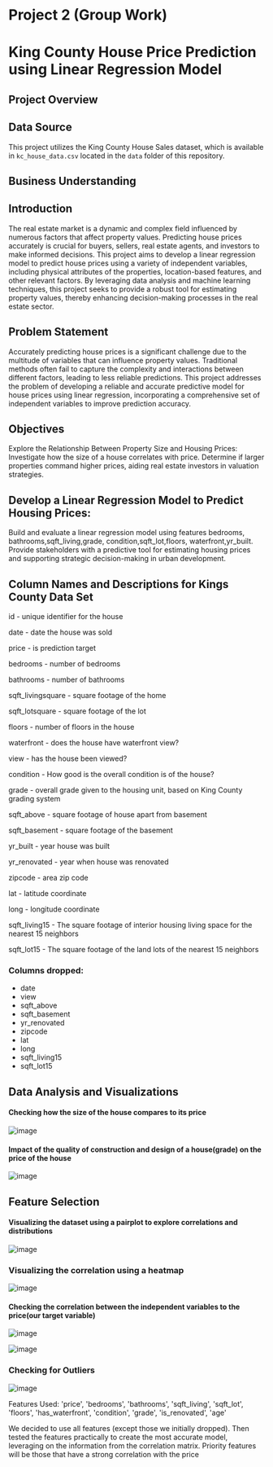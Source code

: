 # Project 2 (Group Work)

# King County House Price Prediction using Linear Regression Model

## Project Overview

## Data Source
This project utilizes the King County House Sales dataset, which is available in `kc_house_data.csv` located in the `data` folder of this repository.

## Business Understanding

## Introduction
The real estate market is a dynamic and complex field influenced by numerous factors that affect property values. Predicting house prices accurately is crucial for buyers, sellers, real estate agents, and investors to make informed decisions. This project aims to develop a linear regression model to predict house prices using a variety of independent variables, including physical attributes of the properties, location-based features, and other relevant factors. By leveraging data analysis and machine learning techniques, this project seeks to provide a robust tool for estimating property values, thereby enhancing decision-making processes in the real estate sector.

## Problem Statement
Accurately predicting house prices is a significant challenge due to the multitude of variables that can influence property values. Traditional methods often fail to capture the complexity and interactions between different factors, leading to less reliable predictions. This project addresses the problem of developing a reliable and accurate predictive model for house prices using linear regression, incorporating a comprehensive set of independent variables to improve prediction accuracy.

## Objectives

Explore the Relationship Between Property Size and Housing Prices:
Investigate how the size of a house correlates with price. Determine if larger properties command higher prices, aiding real estate investors in valuation strategies.

## Develop a Linear Regression Model to Predict Housing Prices:

Build and evaluate a linear regression model using features bedrooms, bathrooms,sqft_living,grade, condition,sqft_lot,floors, waterfront,yr_built. Provide stakeholders with a predictive tool for estimating housing prices and supporting strategic decision-making in urban development.

## Column Names and Descriptions for Kings County Data Set
id - unique identifier for the house

date - date the house was sold

price - is prediction target

bedrooms - number of bedrooms

bathrooms - number of bathrooms

sqft_livingsquare - square footage of the home

sqft_lotsquare - square footage of the lot

floors - number of floors in the house

waterfront - does the house have waterfront view?

view - has the house been viewed?

condition - How good is the overall condition is of the house?

grade - overall grade given to the housing unit, based on King County grading system

sqft_above - square footage of house apart from basement

sqft_basement - square footage of the basement

yr_built - year house was built

yr_renovated - year when house was renovated

zipcode - area zip code

lat - latitude coordinate

long - longitude coordinate

sqft_living15 - The square footage of interior housing living space for the nearest 15 neighbors

sqft_lot15 - The square footage of the land lots of the nearest 15 neighbors

### Columns dropped:
- date
- view
- sqft_above
- sqft_basement
- yr_renovated
- zipcode
- lat
- long
- sqft_living15
- sqft_lot15

## Data Analysis and Visualizations

#### Checking how the size of the house compares to its price

![image](https://github.com/user-attachments/assets/749d3795-6498-4cf9-baa0-110a9655d494)


#### Impact of the quality of construction and design of a house(grade) on the price of the house
![image](https://github.com/user-attachments/assets/4c98a8ec-8fd8-407c-8b60-759a517078c8)

## Feature Selection

#### Visualizing the dataset using a pairplot to explore correlations and distributions

![image](https://github.com/user-attachments/assets/81bb2769-2e2e-4db9-bcac-055687f9e34a)


### Visualizing the correlation using a heatmap
![image](https://github.com/user-attachments/assets/8ed535ac-e0ad-43eb-aa54-95641be8b5b9)

#### Checking the correlation between the independent variables to the price(our target variable)

![image](https://github.com/user-attachments/assets/837621c0-c93c-4c8c-b191-635a2bb51a8d)

![image](https://github.com/user-attachments/assets/b0667df3-7e19-434c-8c6a-b00296159980)

### Checking for Outliers
![image](https://github.com/user-attachments/assets/9c22c28d-bb2c-40d8-bf77-a928d44338b8)

Features Used: 'price', 'bedrooms', 'bathrooms', 'sqft_living', 'sqft_lot', 'floors',
       'has_waterfront', 'condition', 'grade', 'is_renovated', 'age'

We decided to use all features (except those we initially dropped). Then tested the features practically to create the most accurate model, leveraging on the information from the correlation matrix. 
Priority features will be those that have a strong correlation with the price


















